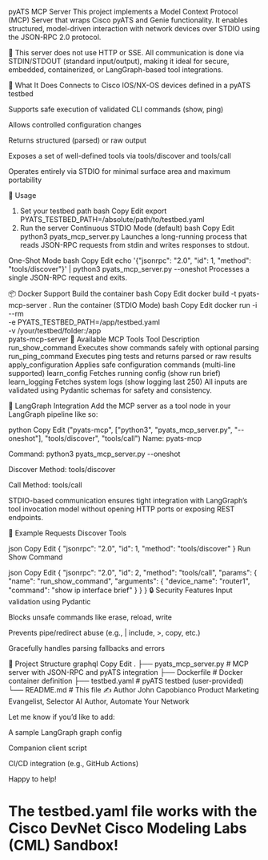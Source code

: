 pyATS MCP Server
This project implements a Model Context Protocol (MCP) Server that wraps Cisco pyATS and Genie functionality. It enables structured, model-driven interaction with network devices over STDIO using the JSON-RPC 2.0 protocol.

🚨 This server does not use HTTP or SSE. All communication is done via STDIN/STDOUT (standard input/output), making it ideal for secure, embedded, containerized, or LangGraph-based tool integrations.

🔧 What It Does
Connects to Cisco IOS/NX-OS devices defined in a pyATS testbed

Supports safe execution of validated CLI commands (show, ping)

Allows controlled configuration changes

Returns structured (parsed) or raw output

Exposes a set of well-defined tools via tools/discover and tools/call

Operates entirely via STDIO for minimal surface area and maximum portability

🚀 Usage
1. Set your testbed path
bash
Copy
Edit
export PYATS_TESTBED_PATH=/absolute/path/to/testbed.yaml
2. Run the server
Continuous STDIO Mode (default)
bash
Copy
Edit
python3 pyats_mcp_server.py
Launches a long-running process that reads JSON-RPC requests from stdin and writes responses to stdout.

One-Shot Mode
bash
Copy
Edit
echo '{"jsonrpc": "2.0", "id": 1, "method": "tools/discover"}' | python3 pyats_mcp_server.py --oneshot
Processes a single JSON-RPC request and exits.

📦 Docker Support
Build the container
bash
Copy
Edit
docker build -t pyats-mcp-server .
Run the container (STDIO Mode)
bash
Copy
Edit
docker run -i --rm \
  -e PYATS_TESTBED_PATH=/app/testbed.yaml \
  -v /your/testbed/folder:/app \
  pyats-mcp-server
🧠 Available MCP Tools
Tool	Description
run_show_command	Executes show commands safely with optional parsing
run_ping_command	Executes ping tests and returns parsed or raw results
apply_configuration	Applies safe configuration commands (multi-line supported)
learn_config	Fetches running config (show run brief)
learn_logging	Fetches system logs (show logging last 250)
All inputs are validated using Pydantic schemas for safety and consistency.

🤖 LangGraph Integration
Add the MCP server as a tool node in your LangGraph pipeline like so:

python
Copy
Edit
("pyats-mcp", ["python3", "pyats_mcp_server.py", "--oneshot"], "tools/discover", "tools/call")
Name: pyats-mcp

Command: python3 pyats_mcp_server.py --oneshot

Discover Method: tools/discover

Call Method: tools/call

STDIO-based communication ensures tight integration with LangGraph’s tool invocation model without opening HTTP ports or exposing REST endpoints.

📜 Example Requests
Discover Tools

json
Copy
Edit
{
  "jsonrpc": "2.0",
  "id": 1,
  "method": "tools/discover"
}
Run Show Command

json
Copy
Edit
{
  "jsonrpc": "2.0",
  "id": 2,
  "method": "tools/call",
  "params": {
    "name": "run_show_command",
    "arguments": {
      "device_name": "router1",
      "command": "show ip interface brief"
    }
  }
}
🔒 Security Features
Input validation using Pydantic

Blocks unsafe commands like erase, reload, write

Prevents pipe/redirect abuse (e.g., | include, >, copy, etc.)

Gracefully handles parsing fallbacks and errors

📁 Project Structure
graphql
Copy
Edit
.
├── pyats_mcp_server.py     # MCP server with JSON-RPC and pyATS integration
├── Dockerfile              # Docker container definition
├── testbed.yaml            # pyATS testbed (user-provided)
└── README.md               # This file
✍️ Author
John Capobianco
Product Marketing Evangelist, Selector AI
Author, Automate Your Network

Let me know if you’d like to add:

A sample LangGraph graph config

Companion client script

CI/CD integration (e.g., GitHub Actions)

Happy to help!

# The testbed.yaml file works with the Cisco DevNet Cisco Modeling Labs (CML) Sandbox! 